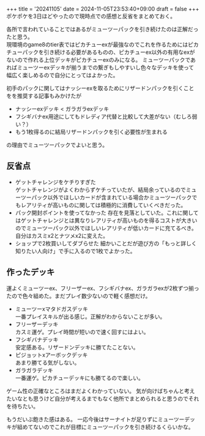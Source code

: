 +++
title = '20241105'
date = 2024-11-05T23:53:40+09:00
draft = false
+++
ポケポケを3日ほどやったので現時点での感想と反省をまとめておく。  

各所で言われていることではあるがミューツーパックを引き続けたのは正解だったと思う。  
現環境のgame8のtier表ではピカチューexが最強なのでこれを作るためにはピカチューパックを引き続ける必要があるものの、ピカチューex以外の有用なexがないので作れる上位デッキがピカチューexのみになる。
ミューツーパックであればミューツーexデッキが揃うまでの繋ぎもしやすいし色々なデッキを使って幅広く楽しめるので自分にとってはよかった。

初手のパックに関してはナッシーexを取るためにリザードンパックを引くことをを推奨する記事もみかけたが  
- ナッシーexデッキ < ガラガラexデッキ
- フシギバナex用途にしてもドレディア代替と比較して大差がない（むしろ弱い？）
- もう1枚得るのに結局リザードンパックを引く必要性が生まれる  

の理由でミューツーパックでよいと思う。

## 反省点
- ゲットチャレンジをケチりすぎた  
ゲットチャレンジがよくわからずケチっていたが、結局余っているのでミューツーパック以外でほしいカードが含まれている場合かミューツーパックでもレアリティが高いものに関しては積極的に消費していくべきだった。
- パック開封ポイントを使ってなかった
存在を見落としていた。これに関してはゲットチャレンジとは異なりレアリティが高いものを得るコストが大きいのでミューツーパック以外でほしいレアリティが低いカードに充てるべき。自分はカスミx2とナツメx2に変えた。
- ショップで2枚買いしてダブらせた
細かいことだが遊び方の「もっと詳しく知りたい人向け」で手に入るので1枚でよかった。

## 作ったデッキ
運よくミューツーex、フリーザーex、フシギバナex、ガラガラexが2枚ずつ揃ったので色々組めた。まだプレイ数少ないので軽く感想だけ。
- ミューツーxマタドガスデッキ  
一番プレイスキルが出る感じ。正解がわからないことが多い。
- フリーザーデッキ  
カスミ運ゲ。プレイ時間が短いので速く回すにはよい。
- フシギバナデッキ  
安定感ある。リザードンデッキに勝てたことない。
- ピジョットxアーボックデッキ  
あまり勝てる気がしない。
- ガラガラデッキ  
一番運ゲ。ピカチューデッキにも勝てるので楽しい。  

ゲーム性の正確なところはまだよくわかっていない。
気が向けばちゃんと考えたいなとも思うけど自分が考えるまでもなく他所でまとめられると思うのでそれを待ちたい。  

もうだいぶ飽きた感はある。
一応今後はサーナイトが足りずにミューツーデッキが組めてないのでこれが目標にミューツーパックを引き続けるくらいかな。
